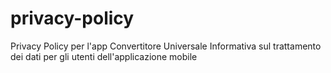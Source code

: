 # privacy-policy
Privacy Policy per l'app Convertitore Universale Informativa sul trattamento dei dati per gli utenti dell'applicazione mobile
